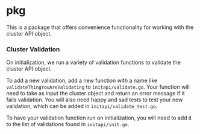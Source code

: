 pkg
===

This is a package that offers convenience functionality for working with the cluster API object.

### Cluster Validation

On initialization, we run a variety of validation functions to validate the cluster API object.

To add a new validation, add a new function with a name like `validateThingYouAreValidating` to `initapi/validate.go`.
Your function will need to take as input the cluster object and return an error message if it fails validation.
You will also need happy and sad tests to test your new validation, which can be added in `initapi/validate_test.go`.

To have your validation function run on initialization, you will need to add it to the list of validations found in `initapi/init.go`. 